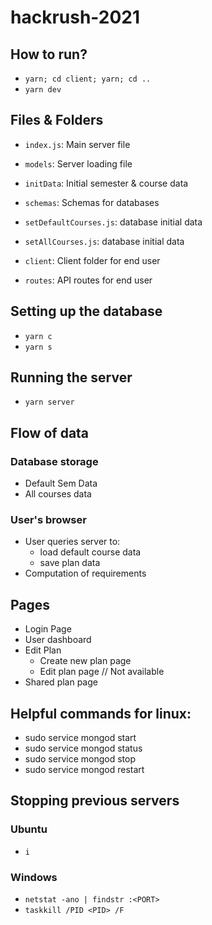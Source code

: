 # hackrush-2021
## How to run?
 - `yarn; cd client; yarn; cd ..`
 - `yarn dev`

## Files & Folders
 - `index.js`: Main server file
 - `models`: Server loading file
 - `initData`: Initial semester & course data
 - `schemas`: Schemas for databases
 - `setDefaultCourses.js`: database initial data
 - `setAllCourses.js`: database initial data
 
 - `client`: Client folder for end user
 - `routes`: API routes for end user

## Setting up the database
 - `yarn c`
 - `yarn s`
## Running the server
 - `yarn server`

## Flow of data
### Database storage
 - Default Sem Data
 - All courses data

### User's browser
 - User queries server to:
   - load default course data
   - save plan data
 - Computation of requirements

## Pages
 - Login Page
 - User dashboard
 - Edit Plan
    - Create new plan page
    - Edit plan page // Not available
 - Shared plan page


## Helpful commands for linux:
 - sudo service mongod start
 - sudo service mongod status
 - sudo service mongod stop
 - sudo service mongod restart

## Stopping previous servers
### Ubuntu
 - `i`
### Windows
 - `netstat -ano | findstr :<PORT>`
 - `taskkill /PID <PID> /F`